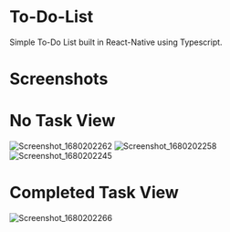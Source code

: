 # To-Do-List
Simple To-Do List built in React-Native using Typescript.

# Screenshots

# No Task View


![Screenshot_1680202262](https://user-images.githubusercontent.com/14206982/228936220-eb5bbfca-cd7d-4623-a23b-1cf86653b34d.png)
![Screenshot_1680202258](https://user-images.githubusercontent.com/14206982/228936221-ae30aaf1-ccd0-4fed-9d67-03af3551fe47.png)
![Screenshot_1680202245](https://user-images.githubusercontent.com/14206982/228936222-bb07a6dd-c69c-4c7d-b28c-b499653673c9.png)


# Completed Task View

![Screenshot_1680202266](https://user-images.githubusercontent.com/14206982/228936215-fdca1ce1-0a61-40d5-b5df-0f223a88d6de.png)
